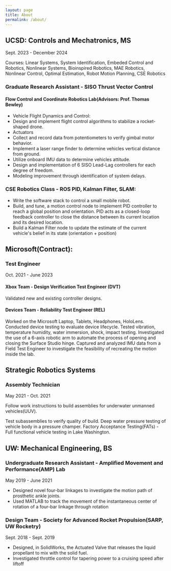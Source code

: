 ```yaml
---
layout: page
title: About
permalink: /about/
---
```


## UCSD: Controls and Mechatronics, MS
Sept. 2023 - December 2024

Courses: Linear Systems, System Identification, Embeded Control and Robotics, Nonlinear Systems, Bioinspired Robotics, MAE Robotics, Nonlinear Control, Optimal Estimation, Robot Motion Planning, CSE Robotics

### Graduate Research Assistant - SISO Thrust Vector Control
#### Flow Control and Coordinate Robotics Lab(Advisors: Prof. Thomas Bewley)

- Vehicle Flight Dynamics and Control:
- Design and implement flight control algorithms to stabilize a rocket-shaped drone. 
- Actuators
- Collect and record data from potentiometers to verify gimbal motor behavior.
- Implement a laser range finder to determine vehicles vertical distance from ground.
- Utilize onboard IMU data to determine vehicles attitude.
- Design and implementation of 6 SISO Lead-Lag controllers for each degree of freedom.
- Modeling improvement through identification of system delays.

### CSE Robotics Class - ROS PID, Kalman Filter, SLAM:

- Write the software stack to control a small mobile robot.
- Build, and tune, a motion control node to implement PID controller to reach a global position and orientation. PID acts as a closed-loop feedback controller to close the distance between its current location and its desired location.
- Build a Kalman Filter node to update the estimate of the current vehicle's belief in its state (orientation + position) 

## Microsoft(Contract): 
### Test Engineer
Oct. 2021 - June 2023

#### Xbox Team - Design Verification Test Engineer (DVT)
Validated new and existing controller designs.


#### Devices Team - Reliability Test Engineer (REL)
Worked on the Microsoft Laptop, Tablets, Headphones, HoloLens.
Conducted device testing to evaluate device lifecycle. 
Tested vibration, temperature humidity, water immersion, shock, impact testing.
Investigated the use of a 6-axis robotic arm to automate the process of opening and closing the Surface Studio hinge.
Captured and analyzed IMU data from a Field Test Engineer to investigate the feasibility of recreating the motion inside the lab.

## Strategic Robotics Systems
### Assembly Technician
May 2021 - Oct. 2021

Follow work instructions to build assemblies for underwater unmanned vehicles(UUV). 

Test subassemblies to verify quality of build. Deep water pressure testing of vehicle body in a pressure champer. Factory Acceptance Testing(FATs) - Full functional vehicle testing in Lake Washington.

## UW: Mechanical Engineering, BS

### Undergraduate Research Assistant - Amplified Movement and Performance(AMP) Lab
May 2019 - June 2021

- Designed novel four-bar linkages to investigate the motion path of prosthetic ankle joints.
- Used MATLAB to track the movement of the instantaneous center of rotation of a four-bar linkage through rotation

### Design Team - Society for Advanced Rocket Propulsion(SARP, UW Rocketry)
Sept. 2018 - Sept. 2019
- Designed, in SolidWorks, the Actuated Valve that releases the liquid propellant to mix with the solid fuel.
- Investigated throttle control for tapering power to a cruising speed after liftoff 


